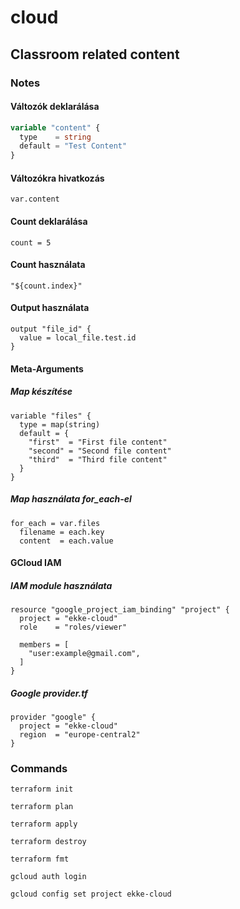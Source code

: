 # cloud

## Classroom related content

### Notes

#### Változók deklarálása

```Terraform
variable "content" {
  type    = string
  default = "Test Content"
}
```

#### Változókra hivatkozás

```
var.content
```

#### Count deklarálása

```
count = 5
```

#### Count használata

```
"${count.index}"
```

#### Output használata

```
output "file_id" {
  value = local_file.test.id
}
```

#### Meta-Arguments

##### Map készítése

```
variable "files" {
  type = map(string)
  default = {
    "first"  = "First file content"
    "second" = "Second file content"
    "third"  = "Third file content"
  }
}
```

##### Map használata for_each-el

```
for_each = var.files
  filename = each.key
  content  = each.value
```

#### GCloud IAM

##### IAM module használata

```
resource "google_project_iam_binding" "project" {
  project = "ekke-cloud"
  role    = "roles/viewer"

  members = [
    "user:example@gmail.com",
  ]
}
```

##### Google provider.tf

```
provider "google" {
  project = "ekke-cloud"
  region  = "europe-central2"
}
```

### Commands

```
terraform init
```

```
terraform plan
```

```
terraform apply
```

```
terraform destroy
```

```
terraform fmt
```

```
gcloud auth login
```

```
gcloud config set project ekke-cloud
```
